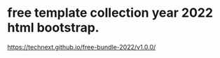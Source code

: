 # free template collection year 2022 html bootstrap.

https://technext.github.io/free-bundle-2022/v1.0.0/